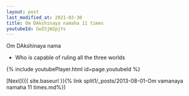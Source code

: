 ```yaml
---
layout: post
last_modified_at: 2021-03-30
title: Om DAkshinaya namaha 11 times
youtubeId: GwISjW2pjYs
---
```

 
 
Om DAkshinaya nama 
 
 -  Who is capable of ruling all the three worlds 
 
  
 
  
 
 
 
 
 
 


{% include youtubePlayer.html id=page.youtubeId %}
 
[Next]({{ site.baseurl }}{% link  split1/_posts/2013-08-01-Om vamanaya namaha 11 times.md%})
 
